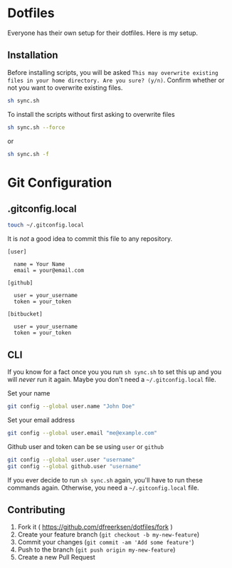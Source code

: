 # Dotfiles

Everyone has their own setup for their dotfiles. Here is my setup.


## Installation

Before installing scripts, you will be asked `This may overwrite existing files in your home directory. Are you sure? (y/n)`. Confirm whether or not you want to overwrite existing files.

```bash
sh sync.sh
```

To install the scripts without first asking to overwrite files

```bash
sh sync.sh --force
```

or

```bash
sh sync.sh -f
```

# Git Configuration

## .gitconfig.local

```bash
touch ~/.gitconfig.local
```

It is *not* a good idea to commit this file to any repository.

```
[user]

  name = Your Name
  email = your@email.com

[github]

  user = your_username
  token = your_token

[bitbucket]

  user = your_username
  token = your_token
```


## CLI

If you know for a fact once you you run `sh sync.sh` to set this up and you will *never* run it again. Maybe you don't need a `~/.gitconfig.local` file.

Set your name

```bash
git config --global user.name "John Doe"
```

Set your email address

```bash
git config --global user.email "me@example.com"
```

Github user and token can be se using `user` or `github`

```bash
git config --global user.user "username"
git config --global github.user "username"
```

If you ever decide to run `sh sync.sh` again, you'll have to run these commands again. Otherwise, you need a `~/.gitconfig.local` file.


## Contributing

1. Fork it ( https://github.com/dfreerksen/dotfiles/fork )
2. Create your feature branch (`git checkout -b my-new-feature`)
3. Commit your changes (`git commit -am 'Add some feature'`)
4. Push to the branch (`git push origin my-new-feature`)
5. Create a new Pull Request
